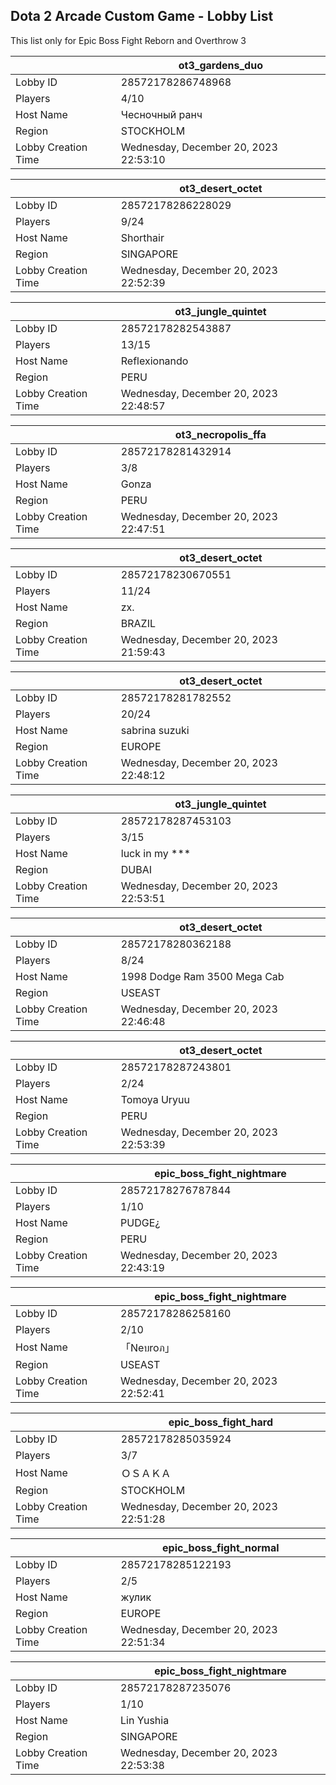 ## Dota 2 Arcade Custom Game - Lobby List

This list only for Epic Boss Fight Reborn and Overthrow 3

|  | ot3_gardens_duo |
| ------ | ------ |
| Lobby ID | 28572178286748968 |
| Players | 4/10 |
| Host Name | Чесночный ранч |
| Region | STOCKHOLM |
| Lobby Creation Time | Wednesday, December 20, 2023 22:53:10 |


|  | ot3_desert_octet |
| ------ | ------ |
| Lobby ID | 28572178286228029 |
| Players | 9/24 |
| Host Name | Shorthair |
| Region | SINGAPORE |
| Lobby Creation Time | Wednesday, December 20, 2023 22:52:39 |


|  | ot3_jungle_quintet |
| ------ | ------ |
| Lobby ID | 28572178282543887 |
| Players | 13/15 |
| Host Name | Reflexionando |
| Region | PERU |
| Lobby Creation Time | Wednesday, December 20, 2023 22:48:57 |


|  | ot3_necropolis_ffa |
| ------ | ------ |
| Lobby ID | 28572178281432914 |
| Players | 3/8 |
| Host Name | Gonza |
| Region | PERU |
| Lobby Creation Time | Wednesday, December 20, 2023 22:47:51 |


|  | ot3_desert_octet |
| ------ | ------ |
| Lobby ID | 28572178230670551 |
| Players | 11/24 |
| Host Name | zx. |
| Region | BRAZIL |
| Lobby Creation Time | Wednesday, December 20, 2023 21:59:43 |


|  | ot3_desert_octet |
| ------ | ------ |
| Lobby ID | 28572178281782552 |
| Players | 20/24 |
| Host Name | sabrina suzuki |
| Region | EUROPE |
| Lobby Creation Time | Wednesday, December 20, 2023 22:48:12 |


|  | ot3_jungle_quintet |
| ------ | ------ |
| Lobby ID | 28572178287453103 |
| Players | 3/15 |
| Host Name | luck in my *** |
| Region | DUBAI |
| Lobby Creation Time | Wednesday, December 20, 2023 22:53:51 |


|  | ot3_desert_octet |
| ------ | ------ |
| Lobby ID | 28572178280362188 |
| Players | 8/24 |
| Host Name | 1998 Dodge Ram 3500 Mega Cab |
| Region | USEAST |
| Lobby Creation Time | Wednesday, December 20, 2023 22:46:48 |


|  | ot3_desert_octet |
| ------ | ------ |
| Lobby ID | 28572178287243801 |
| Players | 2/24 |
| Host Name | Tomoya Uryuu |
| Region | PERU |
| Lobby Creation Time | Wednesday, December 20, 2023 22:53:39 |


|  | epic_boss_fight_nightmare |
| ------ | ------ |
| Lobby ID | 28572178276787844 |
| Players | 1/10 |
| Host Name | PUDGE¿ |
| Region | PERU |
| Lobby Creation Time | Wednesday, December 20, 2023 22:43:19 |


|  | epic_boss_fight_nightmare |
| ------ | ------ |
| Lobby ID | 28572178286258160 |
| Players | 2/10 |
| Host Name | 「Neบroภ」 |
| Region | USEAST |
| Lobby Creation Time | Wednesday, December 20, 2023 22:52:41 |


|  | epic_boss_fight_hard |
| ------ | ------ |
| Lobby ID | 28572178285035924 |
| Players | 3/7 |
| Host Name | ＯＳＡＫＡ |
| Region | STOCKHOLM |
| Lobby Creation Time | Wednesday, December 20, 2023 22:51:28 |


|  | epic_boss_fight_normal |
| ------ | ------ |
| Lobby ID | 28572178285122193 |
| Players | 2/5 |
| Host Name | жулик |
| Region | EUROPE |
| Lobby Creation Time | Wednesday, December 20, 2023 22:51:34 |


|  | epic_boss_fight_nightmare |
| ------ | ------ |
| Lobby ID | 28572178287235076 |
| Players | 1/10 |
| Host Name | Lin Yushia |
| Region | SINGAPORE |
| Lobby Creation Time | Wednesday, December 20, 2023 22:53:38 |


